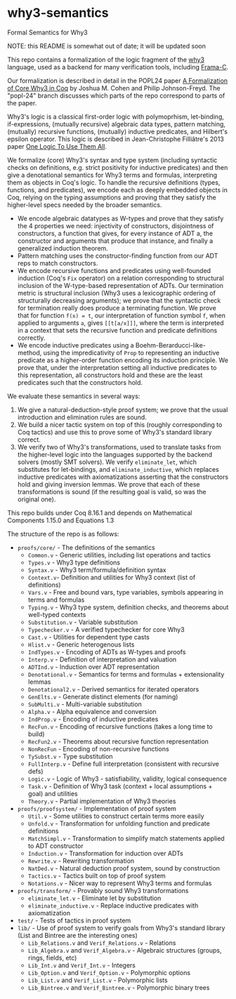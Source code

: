 # why3-semantics
Formal Semantics for Why3

NOTE: this README is somewhat out of date; it will be updated soon

This repo contains a formalization of the logic fragment of the [why3](https://why3.lri.fr/) language, 
used as a backend for many verification tools, including [Frama-C](https://frama-c.com/).

Our formalization is described in detail in the POPL24 paper [A Formalization of Core Why3 in Coq](https://www.cs.princeton.edu/~jmc16/docs/Why3Formalization.pdf) by Joshua M. Cohen and Philip Johnson-Freyd. The "popl-24" branch discusses which parts of the repo correspond to parts of the paper.

Why3's logic is a classical first-order logic with polymoprhism, let-binding, if-expressions,  (mutually recursive) algebraic data types, pattern matching, (mutually) recursive functions, (mutually) inductive predicates, and Hilbert's epsilon operator. This logic is described in Jean-Christophe Filliâtre's 2013 paper [One Logic To Use Them All](https://why3.lri.fr/download/cade2013.pdf).

We formalize (core) Why3's syntax and type system (including syntactic checks on definitions, e.g. strict positivity for inductive predicates) and then give a denotational semantics for Why3 terms and formulas, interpreting them as objects in Coq's logic.
To handle the recursive definitions (types, functions, and predicates), we encode each as deeply embedded objects in Coq, relying on the typing assumptions and proving that they satisfy the higher-level specs needed by the broader semantics.
- We encode algebraic datatypes as W-types and prove that they satisfy the 4 properties we need: injectivity of constructors, disjointness of constructors, a function that gives, for every instance of ADT a, the constructor and arguments that produce that instance, and finally a generalized induction theorem.
- Pattern matching uses the constructor-finding function from our ADT reps to match constructors.
- We encode recursive functions and predicates using well-founded induction (Coq's `Fix` operator) on a relation corresponding to structural inclusion of the W-type-based representation of ADTs. Our termination metric is structural inclusion (Why3 uses a lexicographic ordering of structurally decreasing arguments); we prove that the syntactic check for termination really does produce a terminating function. We prove that for function `f(x) = t`, our interpretation of function symbol `f`, when applied to arguments `a`, gives `[[t[a/x]]]`, where the term is interpreted in a context that sets the recursive function and predicate definitions correctly.
- We encode inductive predicates using a Boehm-Berarducci-like-method, using the impredicativity of `Prop` to representing an inductive predicate as a higher-order function encoding its induction principle. We prove that, under the interpretation setting all inductive predicates to this representation, all constructors hold and these are the least predicates such that the constructors hold.

We evaluate these semantics in several ways:
1. We give a natural-deduction-style proof system; we prove that the usual introduction and elimination rules are sound.
2. We build a nicer tactic system on top of this (roughly corresponding to Coq tactics) and use this to prove some of Why3's standard library correct.
3. We verify two of Why3's transformations, used to translate tasks from the higher-level logic into the languages supported by the backend solvers (mostly SMT solvers). We verify `eliminate_let`, which substitutes for let-bindings, and `eliminate_inductive`, which replaces inductive predicates with axiomatizations asserting that the constructors hold and giving inversion lemmas. We prove that each of these transformations is sound (if the resulting goal is valid, so was the original one).

This repo builds under Coq 8.16.1 and depends on Mathematical Components 1.15.0 and Equations 1.3

The structure of the repo is as follows:
-  `proofs/core/` - The definitions of the semantics
    - `Common.v` - Generic utilities, including list operations and tactics
    - `Types.v` - Why3 type definitions
    - `Syntax.v` - Why3 term/formula/definition syntax
    - `Context.v`- Definition and utilities for Why3 context (list of definitions)
    - `Vars.v` - Free and bound vars, type variables, symbols appearing in terms and formulas
    - `Typing.v` - Why3 type system, definition checks, and theorems about well-typed contexts
    - `Substitution.v` - Variable substitution
    - `Typechecker.v` - A verified typechecker for core Why3
    - `Cast.v` - Utilities for dependent type casts
    - `Hlist.v` -  Generic heterogenous lists
    - `IndTypes.v` - Encoding of ADTs as W-types and proofs
    - `Interp.v` - Definition of interpretation and valuation
    - `ADTInd.v` - Induction over ADT representation
    - `Denotational.v` - Semantics for terms and formulas + extensionality lemmas
    - `Denotational2.v` - Derived semantics for iterated operators
    - `GenElts.v` - Generate distinct elements (for naming)
    - `SubMulti.v` - Multi-variable substitution
    - `Alpha.v` - Alpha equivalence and conversion
    - `IndProp.v` - Encoding of inductive predicates
    - `RecFun.v` - Encoding of recursive functions (takes a long time to build)
    - `RecFun2.v` - Theorems about recursive function representation
    - `NonRecFun` - Encoding of non-recursive functions
    - `TySubst.v` - Type substitution
    - `FullInterp.v` - Define full interpretation (consistent with recursive defs)
    - `Logic.v` - Logic of Why3 - satisfiability, validity, logical consequence
    - `Task.v` - Definition of Why3 task (context + local assumptions + goal) and utilities
    - `Theory.v` - Partial implementation of Why3 theories
- `proofs/proofsystem/` - Implementation of proof system
    - `Util.v` - Some utilities to construct certain terms more easily
    - `Unfold.v` - Transformation for unfolding function and predicate definitions
    - `MatchSimpl.v` - Transformation to simplify match statements applied to ADT constructor
    - `Induction.v` - Transformation for induction over ADTs
    - `Rewrite.v` - Rewriting transformation
    - `NatDed.v` - Natural deduction proof system, sound by construction
    - `Tactics.v` - Tactics built on top of proof system
    - `Notations.v` - Nicer way to represent Why3 terms and formulas
- `proofs/transform/` - Provably sound Why3 transformations
    - `eliminate_let.v` - Eliminate let by substitution
    - `eliminate_inductive.v` - Replace inductive predicates with axiomatization
- `test/` - Tests of tactics in proof system
- `lib/` - Use of proof system to verify goals from Why3's standard library (List and Bintree are the interesting ones)
    - `Lib_Relations.v` and `Verif_Relations.v` - Relations
    - `Lib_Algebra.v` and `Verif_Algebra.v` - Algebraic structures (groups, rings, fields, etc)
    - `Lib_Int.v` and `Verif_Int.v` - Integers
    - `Lib_Option.v` and `Verif_Option.v` - Polymorphic options
    - `Lib_List.v` and `Verif_List.v` - Polymorphic lists
    - `Lib_Bintree.v` and `Verif_Bintree.v` - Polymorphic binary trees
